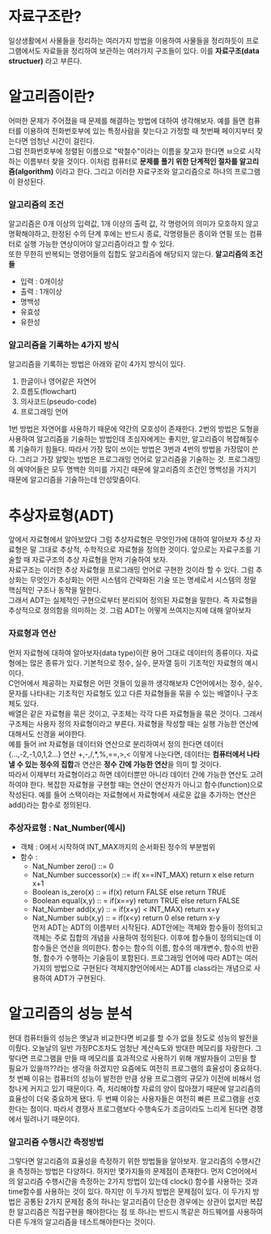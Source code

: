 # 자료구조란?
일상생활에서 사물들을 정리하는 여러가지 방법을 이용하여 사물들을 정리하듯이 프로그램에서도 자료들을 정리하여 보관하는 여러가지 구조들이 있다. 이를 **자료구조(data structuer)** 라고 부른다.  
# 알고리즘이란?
어떠한 문제가 주어졌을 때 문제를 해결하는 방법에 대하여 생각해보자. 예를 들면 컴퓨터를 이용하여 전화번호부에 있는 특정사람을 찾는다고 가정할 때 첫번째 페이지부터 찾는다면 엄청난 시간이 걸린다.  
그럼 전화번호부에 정렬된 이름으로 "박철수"이라는 이름을 찾고자 한다면 ㅂ으로 시작하는 이름부터 찾을 것이다. 이처럼 컴퓨터로 **문제를 풀기 위한 단계적인 절차를 알고리즘(algorithm)** 이라고 한다. 그리고 이러한 자료구조와 알고리즘으로 하나의 프로그램이 완성된다.

### 알고리즘의 조건
알고리즘은 0개 이상의 입력값, 1개 이상의 출력 값, 각 명령어의 의미가 모호하지 않고 명확해야하고, 한정된 수의 단계 후에는 반드시 종료, 각명령들은 종이와 연필 또는 컴퓨터로 실행 가능한 연상이어야 알고리즘이라고 할 수 있다.  
또한 무한히 반복되는 명령어들의 집합도 알고리즘에 해당되지 않는다.
**알고리즘의 조건들**
- 입력 : 0개이상
- 출력 : 1개이상
- 명백성
- 유효성
- 유한성

### 알고리즘을 기록하는 4가지 방식
알고리즘을 기록하는 방법은 아래와 같이 4가지 방식이 있다.
1. 한글이나 영어같은 자연어
2. 흐름도(flowchart)
3. 의사코드(pseudo-code)
4. 프로그래밍 언어

1번 방법은 자연어를 사용하기 때문에 약간의 모호성이 존재한다. 2번의 방법은 도형을 사용하여 알고리즘을 기술하는 방법인데 초심자에게는 좋지만, 알고리즘이 복잡해질수록 기술하기 힘들다. 따라서 가장 많이 쓰이는 방법은 3번과 4번의 방법을 가장많이 쓴다. 그리고 가장 알맞는 방법은 프로그래밍 언어로 알고리즘을 기술하는 것. 프로그래밍의 예약어들은 모두 명백한 의미를 가지긴 때문에 알고리즘의 조건인 명백성을 가지기 때문에 알고리즘을 기술하는데 안성맞춤이다.

# 추상자료형(ADT)
앞에서 자료형에서 알아보았다 그럼 추상자료형은 무엇인가에 대하여 알아보자 추상 자료형은 말 그대로 추상적, 수학적으로 자료형을 정의한 것이다. 앞으로는 자료구조를 기술할 때 자료구조의 추상 자료형을 먼저 기술하여 보자.  
자료구조는 이러한 추상 자료형을 프로그래밍 언어로 구현한 것이라 할 수 있다. 그럼 추상화는 무엇인가 추상화는 어떤 시스템의 간략화된 기술 또는 명세로서 시스템의 정말 핵심적인 구조나 동작을 말한다.  
그래서 ADT는 실제적인 구현으로부터 분리되어 정의된 자료형을 말한다. 즉 자료형을 추상적으로 정의함을 의미하는 것. 그럼 ADT는 어떻게 쓰여지는지에 대해 알아보자

### 자료형과 연산
먼저 자료형에 대하여 알아보자(data type)이란 용어 그대로 데이터의 종류이다. 자료형에는 많은 종류가 있다. 기본적으로 정수, 실수, 문자열 등이 기초적인 자료형의 예시이다.  
C언어에서 제공하는 자료형은 어떤 것들이 있을까 생각해보자 C언어에서는 정수, 실수, 문자를 나타내는 기초적인 자료형도 있고 다른 자료형들을 묶을 수 있는 배열이나 구조체도 있다.  
배열은 같은 자료형을 묶은 것이고, 구조체는 각각 다른 자료형들을 묶은 것이다. 그래서 구조체는 사용자 정의 자료형이라고 부른다. 자료형을 작성할 때는 실행 가능한 연산에 대해서도 신경을 써야한다.  
예를 들어 int 자료형을 데이터와 연산으로 분리하여서 정의 한다면 데이터{...,-2,-1,0,1,2...} 연산 +,-,/,*,%,==,>,< 이렇게 나눈다면, 데이터는 **컴퓨터에서 나타낼 수 있는 정수의 집합**과 연산은 **정수 간에 가능한 연산**을 의미 할 것이다.  
따라서 이제부터 자료형이라고 하면 데이터뿐만 아니라 데이터 간에 가능한 연산도 고려하여야 한다. 복잡한 자료형을 구현할 때는 연산이 연산자가 아니고 함수(function)으로 작성된다. 예를 들어 스택이라는 자료형에서 자료형에서 새로운 값을 추가하는 연산은 add()라는 함수로 정의된다.

### 추상자료형 : Nat_Number(예시)
- 객체 : 0에서 시작하여 INT_MAX까지의 순서화된 정수의 부분범위  
- 함수 :  
  - Nat_Number zero() ::= 0  
  - Nat_Number successor(x) ::= if( x==INT_MAX) return x else return x+1  
  - Boolean is_zero(x) :: = if(x) return FALSE else return TRUE  
  - Boolean equal(x,y) :: = if(x==y) return TRUE else return FALSE  
  - Nat_Number add(x,y) :: = if(x+y) < INT_MAX) return x+y  
  - Nat_Number sub(x,y) :: = if(x<y) return 0 else return x-y  
먼저 ADT는 ADT의 이름부터 시작된다. ADT안에는 객체와 함수들이 정의되고 객체는 주로 집합의 개념을 사용하여 정의된다. 이후에 함수들이 정의되는데 이 함수들은 연산을 의미한다. 함수는 함수의 이름, 함수의 매개변수, 함수의 반환형, 함수가 수행하는 기술등이 포함된다. 프로그래밍 언어에 따라 ADT는 여러가지의 방법으로 구현된다 객체지향언어에서는 ADT를 class라는 개념으로 사용하여 ADT가 구현된다.  
# 알고리즘의 성능 분석
현대 컴퓨터들의 성능은 옛날과 비교한다면 비교를 할 수가 없을 정도로 성능의 발전을 이뤘다. 오늘날의 일반 가정PC조차도 엄청난 계산속도와 방대한 메모리를 자랑한다. 그렇다면 프로그램을 만들 때 메모리를 효과적으로 사용하기 위해 개발자들이 고민을 할 필요가 있을까??라는 생각을 하겠지만 요즘에도 여전히 프로그램의 효율성이 중요하다. 첫 번째 이유는 컴퓨터의 성능이 발전한 만큼 상용 프로그램의 규모가 이전에 비해서 엄청나게 커지고 있기 때문이다. 즉, 처리해야할 자료의 양이 많아졌기 때문에 알고리즘의 효율성이 더욱 중요하게 됐다. 두 번째 이유는 사용자들은 여전히 빠른 프로그램을 선호한다는 점이다. 따라서 경쟁사 프로그램보다 수행속도가 조금이라도 느리게 된다면 경쟁에서 밀려나기 때문이다.
### 알고리즘 수행시간 측정방법
그렇다면 알고리즘의 효율성을 측정하기 위한 방법들을 알아보자. 알고리즘의 수행시간을 측정하는 방법은 다양하다. 하지만 몇가지들의 문제점이 존재한다. 먼저 C언어에서의 알고리즘 수행시간을 측정하는 2가지 방법이 있는데 clock() 함수를 사용하는 것과 time함수를 사용하는 것이 있다. 하지만 이 두가지 방법은 문제점이 있다. 이 두가지 방법은 공통된 2가지 문제점 중의 하나는 알고리즘이 단순한 경우에는 상관이 없지만 복잡한 알고리즘은 직접구현을 해야한다는 점 또 하나는 반드시 똑같은 하드웨어를 사용하여 다른 두개의 알고리즘을 테스트해야한다는 것이다.

